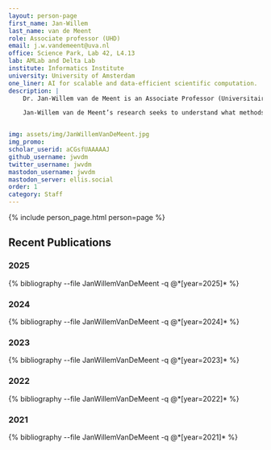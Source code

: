 ```yaml
---
layout: person-page
first_name: Jan-Willem 
last_name: van de Meent
role: Associate professor (UHD)
email: j.w.vandemeent@uva.nl
office: Science Park, Lab 42, L4.13
lab: AMLab and Delta Lab
institute: Informatics Institute
university: University of Amsterdam
one_liner: AI for scalable and data-efficient scientific computation.
description: |
    Dr. Jan-Willem van de Meent is an Associate Professor (Universitair Hoofddocent) at the University of Amsterdam. He directs the [AMLab](https://amlab.science.uva.nl/), co-directs the [Uva Bosch Delta Lab](https://ivi.fnwi.uva.nl/uvaboschdeltalab/), and directs the [Amsterdam ELLIS Unit](https://ivi.fnwi.uva.nl/ellis/). He previously held a position as an Assistant Professor at Northeastern University, where he continues to co-advise and collaborate. Prior to becoming faculty at Northeastern, he held a postdoctoral position with Frank Wood at Oxford, as well as a postdoctoral position with Chris Wiggins and Ruben Gonzalez at Columbia University. He carried out his PhD research in biophysics at Leiden and Cambridge with Wim van Saarloos and Ray Goldstein. He served as a founding co-chair of the international conference on probabilistic programming ([PROBPROG](https://probprog.cc/)) and served as a program chair for the international conference on artificial intelligence and statistics ([AISTATS](https://aistats.org/aistats2023/)). He was the recipient of numerous grants, including an NWO Rubicon Fellowship and of an NSF CAREER award. 

    Jan-Willem van de Meent’s research seeks to understand what methods in AI have the potential to generalize across diverse application domains, and how we can think compositionally about such methods. One aspect of his work focuses on methods development in generative AI, deep learning, and probabilistic programming. He also collaborates extensively in a range of application domains. In the past he has worked on problems in biophysics, neuroscience, healthcare, and robotics. His current collaborations focus on physical chemistry, fluid mechanics, and materials science. The two problems he currently cares about most are uses of AI to make scientific computation more scalable, and maximizing data-efficiency of AI methods in the context of scientific domains. 


img: assets/img/JanWillemVanDeMeent.jpg
img_promo: 
scholar_userid: aCGsfUAAAAAJ
github_username: jwvdm
twitter_username: jwvdm
mastodon_username: jwvdm
mastodon_server: ellis.social
order: 1
category: Staff 
---
```


{% include person_page.html person=page %}

<div class="publications">
<h2>Recent Publications</h2>

<h3>2025</h3>
{% bibliography --file JanWillemVanDeMeent -q @*[year=2025]* %}

<h3>2024</h3>
{% bibliography --file JanWillemVanDeMeent -q @*[year=2024]* %}

<h3>2023</h3>
{% bibliography --file JanWillemVanDeMeent -q @*[year=2023]* %}

<h3>2022</h3>
{% bibliography --file JanWillemVanDeMeent -q @*[year=2022]* %}

<h3>2021</h3>
{% bibliography --file JanWillemVanDeMeent -q @*[year=2021]* %}

</div>

